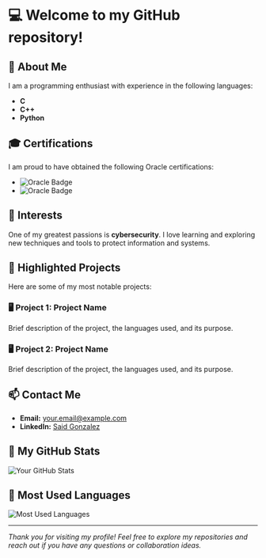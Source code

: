 # 💻 **Welcome to my GitHub repository!**

## 📜 **About Me**
I am a programming enthusiast with experience in the following languages:
- **C**
- **C++**
- **Python**

## 🎓 **Certifications**
I am proud to have obtained the following Oracle certifications:
- ![Oracle Badge](https://img.shields.io/badge/Oracle%20Cloud%20Infrastructure-2023%20AI%20Certified%20Foundations%20Associate-red)
- ![Oracle Badge](https://img.shields.io/badge/Oracle%20Cloud%20Infrastructure-2023%20Certified%20Foundations%20Associate-red)

## 🔐 **Interests**
One of my greatest passions is **cybersecurity**. I love learning and exploring new techniques and tools to protect information and systems.

## 📂 **Highlighted Projects**
Here are some of my most notable projects:

### 🖥️ **Project 1: Project Name**
Brief description of the project, the languages used, and its purpose.

### 🖥️ **Project 2: Project Name**
Brief description of the project, the languages used, and its purpose.

## 📫 **Contact Me**
- **Email:** [your.email@example.com](mailto:your.email@example.com)
- **LinkedIn:** [Said Gonzalez](https://www.linkedin.com/in/said-gonzalez-73a03a21a)

## 🌟 **My GitHub Stats**
![Your GitHub Stats](https://github-readme-stats.vercel.app/api?username=MrDeveloper25&show_icons=true&theme=radical)

## 🧠 **Most Used Languages**
![Most Used Languages](https://github-readme-stats.vercel.app/api/top-langs/?username=MrDeveloper25&layout=compact&theme=radical)

---

*Thank you for visiting my profile! Feel free to explore my repositories and reach out if you have any questions or collaboration ideas.*
